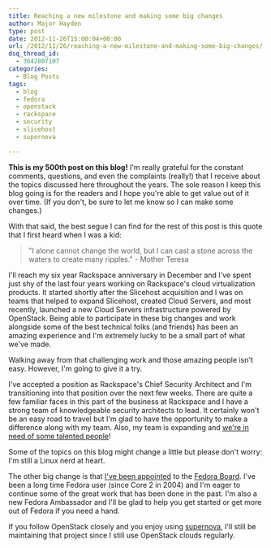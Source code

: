 ```yaml
---
title: Reaching a new milestone and making some big changes
author: Major Hayden
type: post
date: 2012-11-26T15:00:04+00:00
url: /2012/11/26/reaching-a-new-milestone-and-making-some-big-changes/
dsq_thread_id:
  - 3642807107
categories:
  - Blog Posts
tags:
  - blog
  - fedora
  - openstack
  - rackspace
  - security
  - slicehost
  - supernova

---
```

**This is my 500th post on this blog!** I'm really grateful for the constant comments, questions, and even the complaints (really!) that I receive about the topics discussed here throughout the years. The sole reason I keep this blog going is for the readers and I hope you're able to get value out of it over time. (If you don't, be sure to let me know so I can make some changes.)

With that said, the best segue I can find for the rest of this post is this quote that I first heard when I was a kid:

> "I alone cannot change the world, but I can cast a stone across the waters to create many ripples." - Mother Teresa

I'll reach my six year Rackspace anniversary in December and I've spent just shy of the last four years working on Rackspace's cloud virtualization products. It started shortly after the Slicehost acquisition and I was on teams that helped to expand Slicehost, created Cloud Servers, and most recently, launched a new Cloud Servers infrastructure powered by OpenStack. Being able to participate in these big changes and work alongside some of the best technical folks (and friends) has been an amazing experience and I'm extremely lucky to be a small part of what we've made.

Walking away from that challenging work and those amazing people isn't easy. However, I'm going to give it a try.

I've accepted a position as Rackspace's Chief Security Architect and I'm transitioning into that position over the next few weeks. There are quite a few familiar faces in this part of the business at Rackspace and I have a strong team of knowledgeable security architects to lead. It certainly won't be an easy road to travel but I'm glad to have the opportunity to make a difference along with my team. Also, my team is expanding and [we're in need of some talented people][1]!

Some of the topics on this blog might change a little but please don't worry: I'm still a Linux nerd at heart.

The other big change is that [I've been appointed][2] to the [Fedora Board][3]. I've been a long time Fedora user (since Core 2 in 2004) and I'm eager to continue some of the great work that has been done in the past. I'm also a new Fedora Ambassador and I'll be glad to help you get started or get more out of Fedora if you need a hand.

If you follow OpenStack closely and you enjoy using [supernova][4], I'll still be maintaining that project since I still use OpenStack clouds regularly.

 [1]: http://jobs.rackspace.com/job/San-Antonio-Senior-Security-Architect-US-Job-TX-78201/2223051/
 [2]: http://lists.fedoraproject.org/pipermail/devel-announce/2012-November/000993.html
 [3]: http://fedoraproject.org/wiki/Board
 [4]: http://rackerhacker.github.com/supernova/
